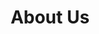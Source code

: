 ---
layout: child_layout/about_us
title: About Us
permalink: /about-us/
hero: null
status: is-complete

body_col_1: <p>We are named after the small and nimble boat ‘Tom Thumb’ that explorers Bass and Flinders built to investigate the tributaries around the Australian coastline. Just like Bass and Flinders, we aspire to delve into our clients’ business to develop inspiring strategies and creative ideas that will bring their vision to life.</p><p>We work with company leaders and through our business and brand acumen, best marketing practices and creative knowledge we deliver targeted and effective strategies to solve their challenges.</p>

body_col_2: <p>We are an independent consultancy collaborating with our supporting partners. We’re all great friends who are all leaders in their individual fields. Each of our clients work directly with at least one of our directors. This reflects our ethos that great work is born from passion, intelligence and personal commitment.</p><p>OUR GOAL is your success. This is our greatest passion. Our goal is to build trust and develop the working relationship with our clients that will inspire results. We know the more we learn and improve the greater our clients’ success will be.</p>
---